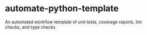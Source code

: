 # automate-python-template
An automated workflow template of unit tests, coverage reports, lint checks, and type checks 
